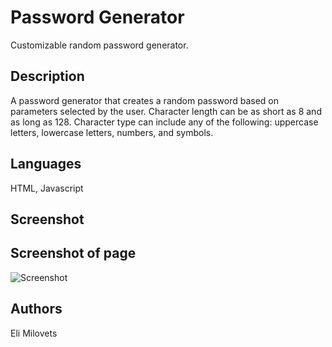 # Password Generator

Customizable random password generator.

## Description

A password generator that creates a random password based on parameters selected by the user. Character length can be as short as 8 and as long as 128. Character type can include any of the following: uppercase letters, lowercase letters, numbers, and symbols. 

## Languages
HTML, Javascript

## Screenshot

## Screenshot of page
![Screenshot](/assets.Screenshot.png)

## Authors

Eli Milovets
